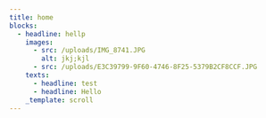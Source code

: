 ```yaml
---
title: home
blocks:
  - headline: hellp
    images:
      - src: /uploads/IMG_8741.JPG
        alt: jkj;kjl
      - src: /uploads/E3C39799-9F60-4746-8F25-5379B2CF8CCF.JPG
    texts:
      - headline: test
      - headline: Hello
    _template: scroll
---
```


